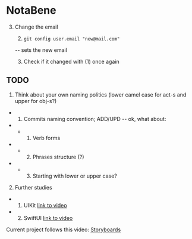 # NotaBene

3. Change the email
    
    2. `git config user.email "new@mail.com"`
    
    -- sets the new email
    
    3. Check if it changed with (1) once again

## TODO

1. Think about your own naming politics (lower camel case for act-s and upper for obj-s?)
- 1. Commits naming convention; ADD/UPD -- ok, what about:
- - 1. Verb forms
- - 2. Phrases structure (?)
- - 3. Starting with lower or upper case?
2. Further studies
- 1. UIKit [link to video](https://www.youtube.com/watch?v=oGubB_dYoVA&ab_channel=%D0%92%D0%BE%D0%B9%D1%82%D0%B8%D0%B2IT)
- 2. SwiftUI [link to video](https://www.youtube.com/watch?v=iQk4DV1ki3k&ab_channel=%D0%92%D0%BE%D0%B9%D1%82%D0%B8%D0%B2IT)

Current project follows this video: [Storyboards](https://www.youtube.com/watch?v=EYx3Hxs88zE&ab_channel=%D0%92%D0%BE%D0%B9%D1%82%D0%B8%D0%B2IT)
